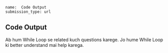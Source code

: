 ```ngMeta
name:  Code Output
submission_type: url
```
## Code Output

Ab hum While Loop se related kuch questions karege. Jo hume While Loop ki better understand mai help karega.